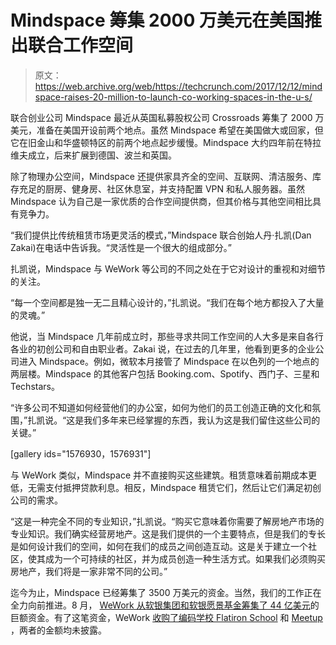# Mindspace 筹集 2000 万美元在美国推出联合工作空间 

> 原文：<https://web.archive.org/web/https://techcrunch.com/2017/12/12/mindspace-raises-20-million-to-launch-co-working-spaces-in-the-u-s/>

联合创业公司 Mindspace 最近从英国私募股权公司 Crossroads 筹集了 2000 万美元，准备在美国开设前两个地点。虽然 Mindspace 希望在美国做大或回家，但它在旧金山和华盛顿特区的前两个地点起步缓慢。Mindspace 大约四年前在特拉维夫成立，后来扩展到德国、波兰和英国。

除了物理办公空间，Mindspace 还提供家具齐全的空间、互联网、清洁服务、库存充足的厨房、健身房、社区休息室，并支持配置 VPN 和私人服务器。虽然 Mindspace 认为自己是一家优质的合作空间提供商，但其价格与其他空间相比具有竞争力。

“我们提供比传统租赁市场更灵活的模式，”Mindspace 联合创始人丹·扎凯(Dan Zakai)在电话中告诉我。“灵活性是一个很大的组成部分。”

扎凯说，Mindspace 与 WeWork 等公司的不同之处在于它对设计的重视和对细节的关注。

“每一个空间都是独一无二且精心设计的，”扎凯说。“我们在每个地方都投入了大量的灵魂。”

他说，当 Mindspace 几年前成立时，那些寻求共同工作空间的人大多是来自各行各业的初创公司和自由职业者。Zakai 说，在过去的几年里，他看到更多的企业公司进入 Mindspace。例如，微软本月接管了 Mindspace 在以色列的一个地点的两层楼。Mindspace 的其他客户包括 Booking.com、Spotify、西门子、三星和 Techstars。

“许多公司不知道如何经营他们的办公室，如何为他们的员工创造正确的文化和氛围，”扎凯说。“这是我们多年来已经掌握的东西，我认为这是我们留住这些公司的关键。”

[gallery ids="1576930，1576931"]

与 WeWork 类似，Mindspace 并不直接购买这些建筑。租赁意味着前期成本更低，无需支付抵押贷款利息。相反，Mindspace 租赁它们，然后让它们满足初创公司的需求。

“这是一种完全不同的专业知识，”扎凯说。“购买它意味着你需要了解房地产市场的专业知识。我们确实经营房地产。这是我们提供的一个主要特点，但是我们的专长是如何设计我们的空间，如何在我们的成员之间创造互动。这是关于建立一个社区，使其成为一个可持续的社区，并为成员创造一种生活方式。如果我们必须购买房地产，我们将是一家非常不同的公司。”

迄今为止，Mindspace 已经筹集了 3500 万美元的资金。当然，我们的工作正在全力向前推进。8 月， [WeWork 从软银集团和软银愿景基金筹集了 44 亿美元](https://web.archive.org/web/20221210065954/https://beta.techcrunch.com/2017/08/24/softbank-pours-4-4b-into-wework/)的巨额资金。有了这笔资金，WeWork [收购了编码学校 Flatiron School](https://web.archive.org/web/20221210065954/https://beta.techcrunch.com/2017/10/23/wework-acquires-flatiron-school/) 和 [Meetup](https://web.archive.org/web/20221210065954/https://beta.techcrunch.com/2017/11/27/wework-reportedly-plans-to-buy-meetup/) ，两者的金额均未披露。